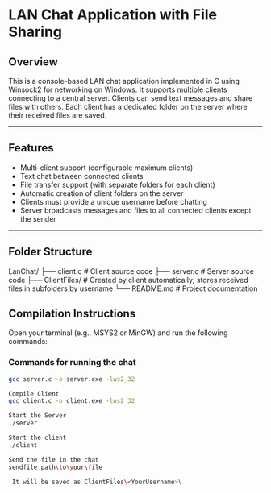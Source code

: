 # LAN Chat Application with File Sharing

## Overview
This is a console-based LAN chat application implemented in C using Winsock2 for networking on Windows. It supports multiple clients connecting to a central server. Clients can send text messages and share files with others. Each client has a dedicated folder on the server where their received files are saved.

---

## Features
- Multi-client support (configurable maximum clients)
- Text chat between connected clients
- File transfer support (with separate folders for each client)
- Automatic creation of client folders on the server
- Clients must provide a unique username before chatting
- Server broadcasts messages and files to all connected clients except the sender

---

## Folder Structure
LanChat/
├── client.c # Client source code
├── server.c # Server source code
├── ClientFiles/ # Created by client automatically; stores received files in subfolders by username
└── README.md # Project documentation

## Compilation Instructions

Open your terminal (e.g., MSYS2 or MinGW) and run the following commands:

### Commands for running the chat

```bash
gcc server.c -o server.exe -lws2_32

Compile Client
gcc client.c -o client.exe -lws2_32

Start the Server 
./server

Start the client 
./client

Send the file in the chat 
sendfile path\to\your\file

 It will be saved as ClientFiles\<YourUsername>\
